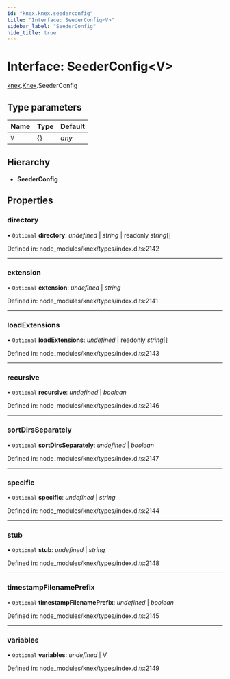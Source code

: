 ```yaml
---
id: "knex.knex.seederconfig"
title: "Interface: SeederConfig<V>"
sidebar_label: "SeederConfig"
hide_title: true
---
```


# Interface: SeederConfig<V\>

[knex](../modules/knex.md).[Knex](../modules/knex.knex-1.md).SeederConfig

## Type parameters

Name | Type | Default |
------ | ------ | ------ |
`V` | {} | *any* |

## Hierarchy

* **SeederConfig**

## Properties

### directory

• `Optional` **directory**: *undefined* \| *string* \| readonly *string*[]

Defined in: node_modules/knex/types/index.d.ts:2142

___

### extension

• `Optional` **extension**: *undefined* \| *string*

Defined in: node_modules/knex/types/index.d.ts:2141

___

### loadExtensions

• `Optional` **loadExtensions**: *undefined* \| readonly *string*[]

Defined in: node_modules/knex/types/index.d.ts:2143

___

### recursive

• `Optional` **recursive**: *undefined* \| *boolean*

Defined in: node_modules/knex/types/index.d.ts:2146

___

### sortDirsSeparately

• `Optional` **sortDirsSeparately**: *undefined* \| *boolean*

Defined in: node_modules/knex/types/index.d.ts:2147

___

### specific

• `Optional` **specific**: *undefined* \| *string*

Defined in: node_modules/knex/types/index.d.ts:2144

___

### stub

• `Optional` **stub**: *undefined* \| *string*

Defined in: node_modules/knex/types/index.d.ts:2148

___

### timestampFilenamePrefix

• `Optional` **timestampFilenamePrefix**: *undefined* \| *boolean*

Defined in: node_modules/knex/types/index.d.ts:2145

___

### variables

• `Optional` **variables**: *undefined* \| V

Defined in: node_modules/knex/types/index.d.ts:2149
